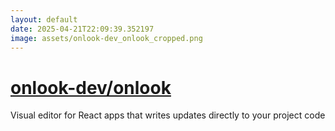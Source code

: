 ```yaml
---
layout: default
date: 2025-04-21T22:09:39.352197
image: assets/onlook-dev_onlook_cropped.png
---
```


# [onlook-dev/onlook](https://github.com/onlook-dev/onlook)

Visual editor for React apps that writes updates directly to your project code
